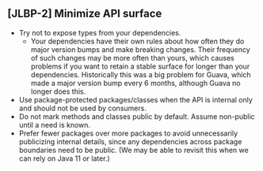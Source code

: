 [JLBP-2] Minimize API surface
-----------------------------

- Try not to expose types from your dependencies.
  - Your dependencies have their own rules about how often
    they do major version bumps and make breaking changes.
    Their frequency of such changes may be more often than yours,
    which causes problems if you want to retain a stable surface for
    longer than your dependencies. Historically this was a
    big problem for Guava, which made a major version bump
    every 6 months, although Guava no longer does this.
- Use package-protected packages/classes when the API is internal
  only and should not be used by consumers.
- Do not mark methods and classes public by default.
  Assume non-public until a need is known.
- Prefer fewer packages over more packages to avoid
  unnecessarily publicizing internal details,
  since any dependencies across package boundaries need to be
  public. (We may be able to revisit this when we can rely on
  Java 11 or later.) 
